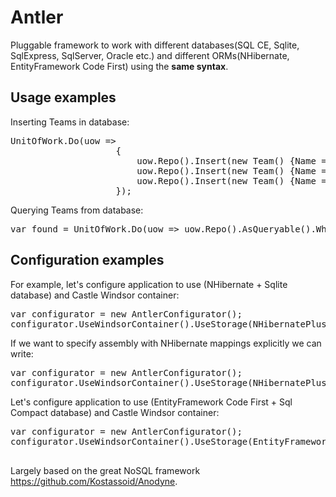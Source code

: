 Antler
======

Pluggable framework to work with different databases(SQL CE, Sqlite, SqlExpress, SqlServer, Oracle etc.) and different ORMs(NHibernate, EntityFramework Code First) using the <b>same syntax</b>.

Usage examples
--------------

Inserting Teams in database:
<pre>
UnitOfWork.Do(uow =>
                    {
                        uow.Repo<Team>().Insert(new Team() {Name = "Super", BusinessGroup = "Great"});
                        uow.Repo<Team>().Insert(new Team() {Name = "Good", BusinessGroup = "Great"});
                        uow.Repo<Team>().Insert(new Team() {Name = "Bad", BusinessGroup = "BadBg"});
                    });
</pre>

Querying Teams from database:
<pre>
var found = UnitOfWork.Do(uow => uow.Repo<Team>().AsQueryable().Where(t => t.BusinessGroup == "Great").OrderBy(t => t.Name).ToArray()); 
</pre>

Configuration examples
-----------------------
For example, let's configure application to use (NHibernate + Sqlite database) and Castle Windsor container:
<pre>
var configurator = new AntlerConfigurator();
configurator.UseWindsorContainer().UseStorage(NHibernatePlusSqlite.Use);
</pre>

If we want to specify assembly with NHibernate mappings explicitly we can write:
<pre>
var configurator = new AntlerConfigurator();
configurator.UseWindsorContainer().UseStorage(NHibernatePlusSqlite.Use.WithMappings(Assembly.GetExecutingAssembly()));
</pre>

Let's configure application to use (EntityFramework Code First + Sql Compact database) and Castle Windsor container:
<pre>
var configurator = new AntlerConfigurator();
configurator.UseWindsorContainer().UseStorage(EntityFrameworkPlusSqlCe.Use.WithConnectionString("Data Source=DB.sdf")
                                                                      .WithMappings(Assembly.GetExecutingAssembly()));
</pre>

Largely based on the great NoSQL framework https://github.com/Kostassoid/Anodyne.

